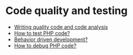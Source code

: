 # Code quality and testing

* [Writing quality code and code analysis](/misc/quality/code-quality.md)
* [How to test PHP code?](/misc/quality/testing.md)
* [Behavior driven development?](/misc/quality/bdd.md)
* [How to debug PHP code?](/misc/quality/debugging.md)
